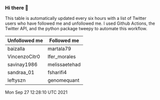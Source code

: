 ### Hi there 👋

This table is automatically updated every six hours with a list of Twitter users who have followed me and unfollowed me. I used Github Actions, the Twitter API, and the python package tweepy to automate this workflow.

| Unfollowed me |  Followed me |
| --- | --- |
|baizalla|martala79|
|VincenzoCitr0|lfer_morales|
|savinay1986|melissaetehad|
|sandraa_01|fsharifi4|
|leftyszn|genomequant|
Mon Sep 27 12:28:10 UTC 2021
